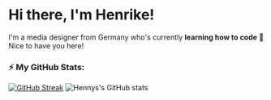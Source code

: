 # Hi there, I'm Henrike! 


I'm a media designer from Germany who's currently **learning how to code** 🌱 Nice to have you here! 

### ⚡️ My GitHub Stats: 
[![GitHub Streak](https://streak-stats.demolab.com/?user=HenrikeStahlhut)](https://git.io/streak-stats)
![Hennys's GitHub stats](https://github-readme-stats.vercel.app/api?username=HenrikeStahlhut&theme=transparent&show_icons=true)
